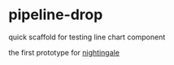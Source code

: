 # pipeline-drop
quick scaffold for testing line chart component

the first prototype for [nightingale](https://github.com/Financial-Times/nightingale)
